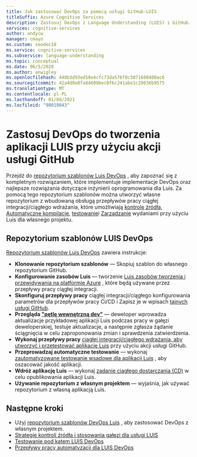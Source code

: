 ```yaml
---
title: Jak zastosować DevOps za pomocą usługi GitHub-LUIS
titleSuffix: Azure Cognitive Services
description: Zastosuj DevOps z Language Understanding (LUIS) i GitHub.
services: cognitive-services
author: andycw
manager: cmayo
ms.custom: seodec18
ms.service: cognitive-services
ms.subservice: language-understanding
ms.topic: conceptual
ms.date: 06/5/2020
ms.author: anwigley
ms.openlocfilehash: 448b3d93ed58e4cfc73da576f0c5871600400ac6
ms.sourcegitcommit: 42a4d0e8fa84609bec0f6c241abe1c20036b9575
ms.translationtype: MT
ms.contentlocale: pl-PL
ms.lasthandoff: 01/08/2021
ms.locfileid: "98019843"
---
```

# <a name="apply-devops-to-luis-app-development-using-github-actions"></a>Zastosuj DevOps do tworzenia aplikacji LUIS przy użyciu akcji usługi GitHub

Przejdź do [repozytorium szablonów Luis DevOps](https://github.com/Azure-Samples/LUIS-DevOps-Template) , aby zapoznać się z kompletnym rozwiązaniem, które implementuje implementacje DevOps oraz najlepsze rozwiązania dotyczące inżynierii oprogramowania dla Luis. Za pomocą tego repozytorium szablonów można utworzyć własne repozytorium z wbudowaną obsługą przepływów pracy ciągłej integracji/ciągłego wdrażania, które umożliwiają [kontrolę źródła](luis-concept-devops-sourcecontrol.md), [Automatyczne kompilacje](luis-concept-devops-automation.md), [testowanie](luis-concept-devops-testing.md)i [Zarządzanie](luis-concept-devops-automation.md#release-management) wydaniami przy użyciu Luis dla własnego projektu.

## <a name="the-luis-devops-template-repo"></a>Repozytorium szablonów LUIS DevOps

[Repozytorium szablonów Luis DevOps](https://github.com/Azure-Samples/LUIS-DevOps-Template) zawiera instrukcje:

* **Klonowanie repozytorium szablonów** — Skopiuj szablon do własnego repozytorium GitHub.
* **Konfigurowanie zasobów Luis** — tworzenie [Luis zasobów tworzenia i przewidywania na platformie Azure](./luis-how-to-azure-subscription.md) , które będą używane przez przepływy pracy ciągłej integracji.
* **Skonfiguruj przepływy pracy** ciągłej integracji/ciągłego konfigurowania parametrów dla przepływów pracy Ci/CD i Zapisz je w wpisach [tajnych usługi GitHub](https://help.github.com/actions/configuring-and-managing-workflows/creating-and-storing-encrypted-secrets).
* **Przegląda ["pętlę wewnętrzną dev"](/dotnet/architecture/containerized-lifecycle/design-develop-containerized-apps/docker-apps-inner-loop-workflow)** — deweloper wprowadza aktualizacje przykładowej aplikacji Luis podczas pracy w gałęzi deweloperskiej, testuje aktualizacje, a następnie zgłasza żądanie ściągnięcia w celu zaproponowania zmian i sprawdzenia zatwierdzenia.
* **Wykonaj przepływy pracy** [ciągłej integracji/ciągłego wdrażania, aby utworzyć i przetestować aplikację Luis](luis-concept-devops-automation.md) przy użyciu akcji usługi GitHub.
* **Przeprowadzaj automatyczne testowanie** — wykonaj [zautomatyzowane testowanie wsadowe dla aplikacji Luis](luis-concept-devops-testing.md) , aby oszacować jakość aplikacji.
* **Wdróż aplikację Luis** — wykonaj [zadanie ciągłego dostarczania (CD)](luis-concept-devops-automation.md#continuous-delivery-cd) w celu opublikowania aplikacji Luis.
* **Używanie repozytorium z własnym projektem** — wyjaśnia, jak używać repozytorium z własną aplikacją Luis.

## <a name="next-steps"></a>Następne kroki

* Użyj [repozytorium szablonów DevOps Luis](https://github.com/Azure-Samples/LUIS-DevOps-Template) , aby zastosować DevOps z własnym projektem.
* [Strategie kontroli źródła i stosowania gałęzi dla usługi LUIS](luis-concept-devops-sourcecontrol.md)
* [Testowanie pod kątem LUIS DevOps](luis-concept-devops-testing.md)
* [Przepływy pracy automatyzacji dla LUIS DevOps](luis-concept-devops-automation.md)
